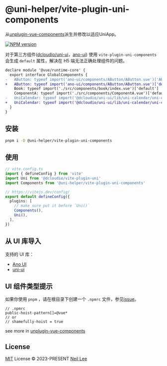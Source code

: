 # @uni-helper/vite-plugin-uni-components

从[unplugin-vue-components](https://github.com/antfu/unplugin-vue-components)派生并修改以适应UniApp。

[![NPM version](https://img.shields.io/npm/v/@uni-helper/vite-plugin-uni-components?color=a1b858&label=)](https://www.npmjs.com/package/@uni-helper/vite-plugin-uni-components)

对于第三方组件([dcloudio/uni-ui](https://github.com/dcloudio/uni-ui)，[ano-ui](https://github.com/ano-ui/ano-ui)) 使用 `vite-plugin-uni-components` 会生成 `default` 属性，解决在 H5 端无法正确处理组件的问题。

```diff
declare module '@vue/runtime-core' {
  export interface GlobalComponents {
-   AButton: typeof import('ano-ui/components/AButton/AButton.vue')['AButton']
+   AButton: typeof import('ano-ui/components/AButton/AButton.vue')['default']
    Book: typeof import('./src/components/book/index.vue')['default']
    ComponentA: typeof import('./src/components/ComponentA.vue')['default']
-   UniCalendar: typeof import('@dcloudio/uni-ui/lib/uni-calendar/uni-calendar.vue')['UniCalendar']
+   UniCalendar: typeof import('@dcloudio/uni-ui/lib/uni-calendar/uni-calendar.vue')['default']
  }
}
```

## 安装

```bash
pnpm i -D @uni-helper/vite-plugin-uni-components
```

## 使用

```ts
// vite.config.ts
import { defineConfig } from 'vite'
import Uni from '@dcloudio/vite-plugin-uni'
import Components from '@uni-helper/vite-plugin-uni-components'

// https://vitejs.dev/config/
export default defineConfig({
  plugins: [
    // make sure put it before `Uni()`
    Components(),
    Uni(),
  ],
})
```

## 从 UI 库导入

支持的 UI 库：

- [Ano UI](./packages/core/src/_resolvers/ano-ui.ts)
- [uni-ui](./packages/core/src/_resolvers/uni-ui.ts)

## UI 组件类型提示

如果你使用 `pnpm` ，请在根目录下创建一个 `.npmrc` 文件，参见[issue](https://github.com/antfu/unplugin-vue-components/issues/389)。

```
// .npmrc
public-hoist-pattern[]=@vue*
// or
// shamefully-hoist = true
```

see more in [unplugin-vue-components](https://github.com/antfu/unplugin-vue-components#installation)

## License

[MIT](./LICENSE) License &copy; 2023-PRESENT [Neil Lee](https://github.com/zguolee)
